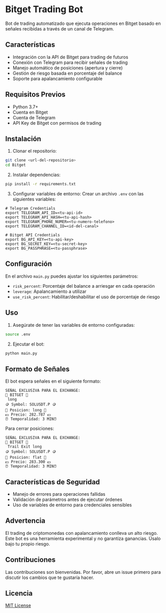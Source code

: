 # Bitget Trading Bot

Bot de trading automatizado que ejecuta operaciones en Bitget basado en señales recibidas a través de un canal de Telegram.

## Características

- Integración con la API de Bitget para trading de futuros
- Conexión con Telegram para recibir señales de trading
- Manejo automático de posiciones (apertura y cierre)
- Gestión de riesgo basada en porcentaje del balance
- Soporte para apalancamiento configurable

## Requisitos Previos

- Python 3.7+
- Cuenta en Bitget
- Cuenta de Telegram
- API Key de Bitget con permisos de trading

## Instalación

1. Clonar el repositorio:
```bash
git clone <url-del-repositorio>
cd Bitget
```

2. Instalar dependencias:
```bash
pip install -r requirements.txt
```

3. Configurar variables de entorno:
Crear un archivo `.env` con las siguientes variables:
```env
# Telegram Credentials
export TELEGRAM_API_ID=<tu-api-id>
export TELEGRAM_API_HASH=<tu-api-hash>
export TELEGRAM_PHONE_NUMER=<tu-numero-telefono>
export TELEGRAM_CHANNEL_ID=<id-del-canal>

# Bitget API Credentials
export BG_API_KEY=<tu-api-key>
export BG_SECRET_KEY=<tu-secret-key>
export BG_PASSPHRASE=<tu-passphrase>
```

## Configuración

En el archivo `main.py` puedes ajustar los siguientes parámetros:

- `risk_percent`: Porcentaje del balance a arriesgar en cada operación
- `leverage`: Apalancamiento a utilizar
- `use_risk_percent`: Habilitar/deshabilitar el uso de porcentaje de riesgo

## Uso

1. Asegúrate de tener las variables de entorno configuradas:
```bash
source .env
```

2. Ejecutar el bot:
```bash
python main.py
```

## Formato de Señales

El bot espera señales en el siguiente formato:
```
SEÑAL EXCLUSIVA PARA EL EXCHANGE:
🏦 BITGET 🏦
 long
🪙 Symbol: SOLUSDT.P 🪙
🚀 Posicion: long 🚀
💵 Precio: 282.787 💵
⏰ Temporalidad: 3 MIN⏰
```

Para cerrar posiciones:
```
SEÑAL EXCLUSIVA PARA EL EXCHANGE:
🏦 BITGET 🏦
 Trail Exit long
🪙 Symbol: SOLUSDT.P 🪙
🚀 Posicion: flat 🚀
💵 Precio: 283.300 💵
⏰ Temporalidad: 3 MIN⏰
```

## Características de Seguridad

- Manejo de errores para operaciones fallidas
- Validación de parámetros antes de ejecutar órdenes
- Uso de variables de entorno para credenciales sensibles

## Advertencia

El trading de criptomonedas con apalancamiento conlleva un alto riesgo. Este bot es una herramienta experimental y no garantiza ganancias. Úsalo bajo tu propio riesgo.

## Contribuciones

Las contribuciones son bienvenidas. Por favor, abre un issue primero para discutir los cambios que te gustaría hacer.

## Licencia

[MIT License](LICENSE)
